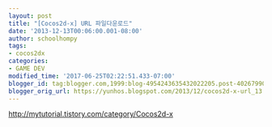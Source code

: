 ```yaml
---
layout: post
title: "[Cocos2d-x] URL 파일다운로드"
date: '2013-12-13T00:06:00.001-08:00'
author: schoolhompy
tags:
- cocos2dx
categories:
- GAME DEV
modified_time: '2017-06-25T02:22:51.433-07:00'
blogger_id: tag:blogger.com,1999:blog-4954243635432022205.post-4026799055793519786
blogger_orig_url: https://yunhos.blogspot.com/2013/12/cocos2d-x-url_13.html
---
```


<p><a href="http://mytutorial.tistory.com/category/Cocos2d-x">http://mytutorial.tistory.com/category/Cocos2d-x</a></p>